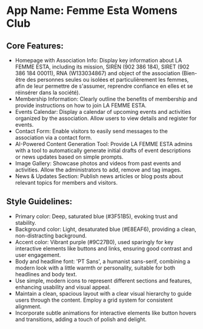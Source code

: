 # **App Name**: Femme Esta Womens Club

## Core Features:

- Homepage with Association Info: Display key information about LA FEMME ESTA, including its mission, SIREN (902 386 184), SIRET (902 386 184 00011), RNA (W133034867) and object of the association (Bien-être des personnes seules ou isolées et particulièrement les femmes, afin de leur permettre de s'assumer, reprendre confiance en elles et se réinsérer dans la société).
- Membership Information: Clearly outline the benefits of membership and provide instructions on how to join LA FEMME ESTA.
- Events Calendar: Display a calendar of upcoming events and activities organized by the association. Allow users to view details and register for events.
- Contact Form: Enable visitors to easily send messages to the association via a contact form.
- AI-Powered Content Generation Tool: Provide LA FEMME ESTA admins with a tool to automatically generate initial drafts of event descriptions or news updates based on simple prompts.
- Image Gallery: Showcase photos and videos from past events and activities. Allow the administrators to add, remove and tag images.
- News & Updates Section: Publish news articles or blog posts about relevant topics for members and visitors.

## Style Guidelines:

- Primary color: Deep, saturated blue (#3F51B5), evoking trust and stability.
- Background color: Light, desaturated blue (#E8EAF6), providing a clean, non-distracting background.
- Accent color: Vibrant purple (#9C27B0), used sparingly for key interactive elements like buttons and links, ensuring good contrast and user engagement.
- Body and headline font: 'PT Sans', a humanist sans-serif, combining a modern look with a little warmth or personality, suitable for both headlines and body text.
- Use simple, modern icons to represent different sections and features, enhancing usability and visual appeal.
- Maintain a clean, spacious layout with a clear visual hierarchy to guide users through the content. Employ a grid system for consistent alignment.
- Incorporate subtle animations for interactive elements like button hovers and transitions, adding a touch of polish and delight.